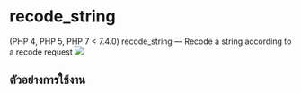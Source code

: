 # recode_string
(PHP 4, PHP 5, PHP 7 < 7.4.0)
recode_string — Recode a string according to a recode request
![](/img/.png)

## ตัวอย่างการใช้งาน
```

```


